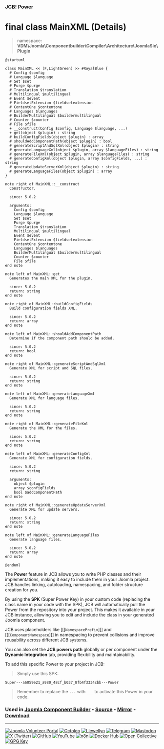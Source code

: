 ### JCB! Power
# final class MainXML (Details)
> namespace: **VDM\Joomla\Componentbuilder\Compiler\Architecture\JoomlaSix\Plugin**

```uml
@startuml

class MainXML << (F,LightGreen) >> #RoyalBlue {
  # Config $config
  # Language $language
  # Set $set
  # Purge $purge
  # Translation $translation
  # Multilingual $multilingual
  # Event $event
  # FieldsetExtension $fieldsetextension
  # ContentOne $contentone
  # Languages $languages
  # BuilderMultilingual $buildermultilingual
  # Counter $counter
  # File $file
  + __construct(Config $config, Language $language, ...)
  + get(object $plugin) : string
  # buildConfigFields(object $plugin) : array
  # shouldAddComponentPath(object $plugin) : bool
  # generateScriptAndSqlXml(object $plugin) : string
  # generateLanguageXml(object $plugin, array $languageFiles) : string
  # generateFileXml(object $plugin, array $languageFiles) : string
  # generateConfigXml(object $plugin, array $configFields, ...) : string
  # generateUpdateServerXml(object $plugin) : string
  # generateLanguageFiles(object $plugin) : array
}

note right of MainXML::__construct
  Constructor.

  since: 5.0.2
  
  arguments:
    Config $config
    Language $language
    Set $set
    Purge $purge
    Translation $translation
    Multilingual $multilingual
    Event $event
    FieldsetExtension $fieldsetextension
    ContentOne $contentone
    Languages $languages
    BuilderMultilingual $buildermultilingual
    Counter $counter
    File $file
end note

note left of MainXML::get
  Generates the main XML for the plugin.

  since: 5.0.2
  return: string
end note

note right of MainXML::buildConfigFields
  Build configuration fields XML.

  since: 5.0.2
  return: array
end note

note left of MainXML::shouldAddComponentPath
  Determine if the component path should be added.

  since: 5.0.2
  return: bool
end note

note right of MainXML::generateScriptAndSqlXml
  Generate XML for script and SQL files.

  since: 5.0.2
  return: string
end note

note left of MainXML::generateLanguageXml
  Generate XML for language files.

  since: 5.0.2
  return: string
end note

note right of MainXML::generateFileXml
  Generate the XML for the files.

  since: 5.0.2
  return: string
end note

note left of MainXML::generateConfigXml
  Generate XML for configuration fields.

  since: 5.0.2
  return: string
  
  arguments:
    object $plugin
    array $configFields
    bool $addComponentPath
end note

note right of MainXML::generateUpdateServerXml
  Generate XML for update servers.

  since: 5.0.2
  return: string
end note

note left of MainXML::generateLanguageFiles
  Generate language files.

  since: 5.0.2
  return: array
end note

@enduml
```

The **Power** feature in JCB allows you to write PHP classes and their implementations,
making it easy to include them in your Joomla project. JCB handles linking, autoloading,
namespacing, and folder structure creation for you.

By using the **SPK** (Super Power Key) in your custom code (replacing the class name
in your code with the SPK), JCB will automatically pull the Power from the repository
into your project. This makes it available in your JCB instance, allowing you to edit
and include the class in your generated Joomla component.

JCB uses placeholders like [[[`NamespacePrefix`]]] and [[[`ComponentNamespace`]]] in
namespacing to prevent collisions and improve reusability across different JCB systems.

You can also set the **JCB powers path** globally or per component under the
**Dynamic Integration** tab, providing flexibility and maintainability.

To add this specific Power to your project in JCB:

> Simply use this SPK:
```
Super---a6059e21_a980_48cf_b037_8fb4f3334cbb---Power
```
> Remember to replace the `---` with `___` to activate this Power in your code.

### Used in [Joomla Component Builder](https://www.joomlacomponentbuilder.com) - [Source](https://git.vdm.dev/joomla/Component-Builder) - [Mirror](https://github.com/vdm-io/Joomla-Component-Builder) - [Download](https://git.vdm.dev/joomla/pkg-component-builder/releases)

---
[![Joomla Volunteer Portal](https://img.shields.io/badge/-Joomla-gold?logo=joomla)](https://volunteers.joomla.org/joomlers/1396-llewellyn-van-der-merwe "Join Llewellyn on the Joomla Volunteer Portal: Shaping the Future Together!") [![Octoleo](https://img.shields.io/badge/-Octoleo-black?logo=linux)](https://git.vdm.dev/octoleo "--quiet") [![Llewellyn](https://img.shields.io/badge/-Llewellyn-ffffff?logo=gitea)](https://git.vdm.dev/Llewellyn "Collaborate and Innovate with Llewellyn on Git: Building a Better Code Future!") [![Telegram](https://img.shields.io/badge/-Telegram-blue?logo=telegram)](https://t.me/Joomla_component_builder "Join Llewellyn and the Community on Telegram: Building Joomla Components Together!") [![Mastodon](https://img.shields.io/badge/-Mastodon-9e9eec?logo=mastodon)](https://joomla.social/@llewellyn "Connect and Engage with Llewellyn on Joomla Social: Empowering Communities, One Post at a Time!") [![X (Twitter)](https://img.shields.io/badge/-X-black?logo=x)](https://x.com/llewellynvdm "Join the Conversation with Llewellyn on X: Where Ideas Take Flight!") [![GitHub](https://img.shields.io/badge/-GitHub-181717?logo=github)](https://github.com/Llewellynvdm "Build, Innovate, and Thrive with Llewellyn on GitHub: Turning Ideas into Impact!") [![YouTube](https://img.shields.io/badge/-YouTube-ff0000?logo=youtube)](https://www.youtube.com/@OctoYou "Explore, Learn, and Create with Llewellyn on YouTube: Your Gateway to Inspiration!") [![n8n](https://img.shields.io/badge/-n8n-black?logo=n8n)](https://n8n.io/creators/octoleo "Effortless Automation and Impactful Workflows with Llewellyn on n8n!") [![Docker Hub](https://img.shields.io/badge/-Docker-grey?logo=docker)](https://hub.docker.com/u/llewellyn "Llewellyn on Docker: Containerize Your Creativity!") [![Open Collective](https://img.shields.io/badge/-Donate-green?logo=opencollective)](https://opencollective.com/joomla-component-builder "Donate towards JCB: Help Llewellyn financially so he can continue developing this great tool!") [![GPG Key](https://img.shields.io/badge/-GPG-blue?logo=gnupg)](https://git.vdm.dev/Llewellyn/gpg "Unlock Trust and Security with Llewellyn's GPG Key: Your Gateway to Verified Connections!")